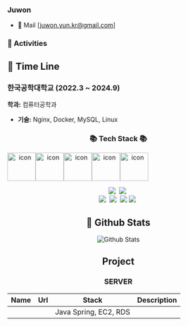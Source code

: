 ### Juwon
- 📩 Mail [juwon.yun.kr@gmail.com]

### 🎈 Activities


## 💼 Time Line

### 한국공학대학교 (2022.3 ~ 2024.9)  
**학과:** 컴퓨터공학과
- **기술:** Nginx, Docker, MySQL, Linux


<div align="center">
<h3 align="center">📚 Tech Stack 📚</h3>
<div style="display: flex; align-items: flex-start;"><img src="https://techstack-generator.vercel.app/docker-icon.svg" alt="icon" width="64" height="64" /><img src="https://techstack-generator.vercel.app/python-icon.svg" alt="icon" width="64" height="64" /><img src="https://techstack-generator.vercel.app/github-icon.svg" alt="icon" width="64" height="64" /><img src="https://techstack-generator.vercel.app/mysql-icon.svg" alt="icon" width="64" height="64" /><img src="https://techstack-generator.vercel.app/kubernetes-icon.svg" alt="icon" width="64" height="64" /></div>

<p align="center">
  <img src="https://img.shields.io/badge/C++-00599C?style=flat-square&logo=C%2B%2B&logoColor=white"/></a>&nbsp 
  <img src="https://img.shields.io/badge/Javascript-ffb13b?style=flat-square&logo=javascript&logoColor=white"/></a>&nbsp 
  <br>
  <img src="https://img.shields.io/badge/Scikit Learn-F7931E?logo=scikitlearn&logoColor=white"/></a>&nbsp 
  <img src="https://img.shields.io/badge/amazon S3-569A31?logo=amazons3&logoColor=white"/></a>&nbsp 
  <img src="https://img.shields.io/badge/amazon EC2-FF9900?logo=amazonec2&logoColor=white"/>
  <img src="https://img.shields.io/badge/googlecloud-4285F4?logo=googlecloud&logoColor=white"/></a>&nbsp 
</p>

## 👻 Github Stats
![Github Stats](https://github-readme-stats.vercel.app/api?username=yunjuwon0825&show_icons=true&theme=buefy)

## Project
### SERVER 

| Name       | Url                                         | Stack                          | Description                                                                 |
|------------|---------------------------------------------|--------------------------------|-----------------------------------------------------------------------------|
|    |  | Java Spring, EC2, RDS         | |
